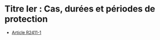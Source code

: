 # Titre Ier : Cas, durées et périodes de protection 

* [Article R2411-1](./LEGIARTI000018534982.md)
